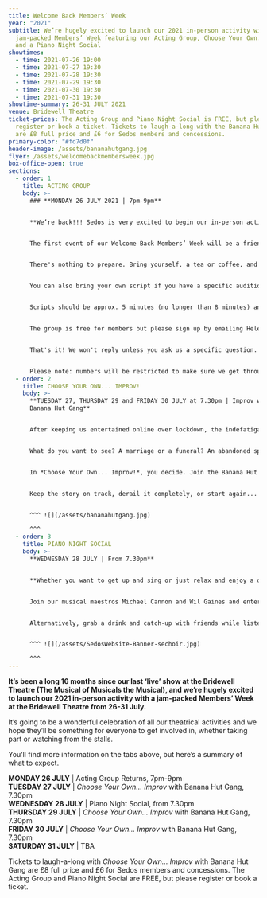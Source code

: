 ```yaml
---
title: Welcome Back Members’ Week
year: "2021"
subtitle: We’re hugely excited to launch our 2021 in-person activity with a
  jam-packed Members’ Week featuring our Acting Group, Choose Your Own...Improv
  and a Piano Night Social
showtimes:
  - time: 2021-07-26 19:00
  - time: 2021-07-27 19:30
  - time: 2021-07-28 19:30
  - time: 2021-07-29 19:30
  - time: 2021-07-30 19:30
  - time: 2021-07-31 19:30
showtime-summary: 26-31 JULY 2021
venue: Bridewell Theatre
ticket-prices: The Acting Group and Piano Night Social is FREE, but please
  register or book a ticket. Tickets to laugh-a-long with the Banana Hut Gang
  are £8 full price and £6 for Sedos members and concessions.
primary-color: "#fd7d0f"
header-image: /assets/bananahutgang.jpg
flyer: /assets/welcomebackmembersweek.jpg
box-office-open: true
sections:
  - order: 1
    title: ACTING GROUP
    body: >-
      ### **MONDAY 26 JULY 2021 | 7pm-9pm**


      **We’re back!!! Sedos is very excited to begin our in-person activities at the Bridewell Theatre with a chance for lots of people to get involved with the return of our Acting Group.** 


      The first event of our Welcome Back Members’ Week will be a friendly, relaxed and supportive atmosphere for people who want to act - whether they want to brush up on their skills, prepare for an audition or simply 'have a go'. All levels of ability are welcome, whether its your first time or your fiftieth time! 


      There's nothing to prepare. Bring yourself, a tea or coffee, and take a script to rehearse for an hour then we'll perform the scenes to the group at the end. 


      You can also bring your own script if you have a specific audition piece you want to try, or if you just really like the script! But please be aware we can’t guarantee all scripts will be used. 


      Scripts should be approx. 5 minutes (no longer than 8 minutes) and there will be a selection of 2-3 handers on the day to choose from (monologues are welcome too).


      The group is free for members but please sign up by emailing Helena at [membership@sedos.co.uk](mailto:membership@sedos.co.uk) stating your name so we have an idea of numbers. 


      That's it! We won't reply unless you ask us a specific question.


      Please note: numbers will be restricted to make sure we get through all the extracts in time, so please register ASAP. Participants will be allocated on a first come first serve basis.
  - order: 2
    title: CHOOSE YOUR OWN... IMPROV!
    body: >-
      **TUESDAY 27, THURSDAY 29 and FRIDAY 30 JULY at 7.30pm | Improv with
      Banana Hut Gang**


      After keeping us entertained online over lockdown, the indefatigable Banana Hut Gang, Sedos' in- house improv team, are delighted to be back in-person with their ever changing improvised comedy play, *Choose Your Own... Improv!*, guaranteed to lift your spirits!


      What do you want to see? A marriage or a funeral? An abandoned spaceship or a creepy dungeon? A murder or a resurrection?


      In *Choose Your Own... Improv!*, you decide. Join the Banana Hut Gang as they create a brave new improvised world where you get to call the shots.


      Keep the story on track, derail it completely, or start again... the choice is yours!


      ^^^ ![](/assets/bananahutgang.jpg)

      ^^^
  - order: 3
    title: PIANO NIGHT SOCIAL
    body: >-
      **WEDNESDAY 28 JULY | From 7.30pm**


      **Whether you want to get up and sing or just relax and enjoy a drink with friends, our Piano Night is the perfect event to bring you back to the Bridewell Theatre, which will be transformed into a relaxed, intimate cabaret venue for an evening of song and Sedos reunion!**


      Join our musical maestros Michael Cannon and Wil Gaines and entertain us with a torch song, modern belter or classic showstopper. The choice is yours! We’ll have some musical scores and collections to browse through, but if you’re looking for something specific, please feel free to bring along your own music.


      Alternatively, grab a drink and catch-up with friends while listening to some great music. It’s going to be a friendly, relaxed event and the perfect opportunity to get us back together again.


      ^^^ ![](/assets/SedosWebsite-Banner-sechoir.jpg)

      ^^^
---
```

**It’s been a long 16 months since our last ‘live’ show at the Bridewell Theatre (The Musical of Musicals the Musical), and we’re hugely excited to launch our 2021 in-person activity with a jam-packed Members’ Week at the Bridewell Theatre from 26-31 July.** 

It’s going to be a wonderful celebration of all our theatrical activities and we hope they’ll be something for everyone to get involved in, whether taking part or watching from the stalls.

You’ll find more information on the tabs above, but here’s a summary of what to expect.

**MONDAY 26 JULY** | Acting Group Returns, 7pm-9pm\
**TUESDAY 27 JULY** | *Choose Your Own... Improv* with Banana Hut Gang, 7.30pm\
**WEDNESDAY 28 JULY** | Piano Night Social, from 7.30pm\
**THURSDAY 29 JULY** | *Choose Your Own... Improv* with Banana Hut Gang, 7.30pm\
**FRIDAY 30 JULY** | *Choose Your Own... Improv* with Banana Hut Gang, 7.30pm\
**SATURDAY 31 JULY** | TBA

Tickets to laugh-a-long with *Choose Your Own... Improv* with Banana Hut Gang are £8 full price and £6 for Sedos members and concessions. The Acting Group and Piano Night Social are FREE, but please register or book a ticket.
